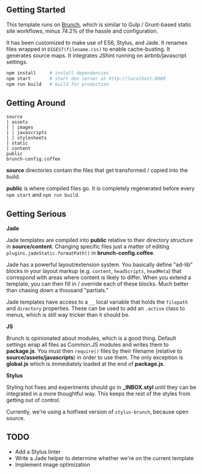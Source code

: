 ## Getting Started

This template runs on [Brunch](http://brunch.io/), which is similar to Gulp /
Grunt-based static site workflows, minus 74.2% of the hassle and configuration.

It has been customized to make use of ES6, Stylus, and Jade. It renames files
wrapped in `DIGEST(filename.css)` to enable cache-busting. It generates source
maps. It integrates JShint running on airbnb/javascript settings.

```sh
npm install     # install dependencies
npm start       # start dev server at http://localhost:8080
npm run build   # build for production
```

## Getting Around

```
source
| assets
| | images
| | javascripts
| | stylesheets
| static
| content
public
brunch-config.coffee
```

**source** directories contain the files that get transformed / copied into the
build.

**public** is where compiled files go. It is completely regenerated before
every `npm start` and `npm run build`.

## Getting Serious

**Jade**

Jade templates are compiled into **public** relative to their directory
structure in **source/content**. Changing specific files just a matter of
editing `plugins.jadeStatic.formatPath()` in **brunch-config.coffee**.

Jade has a powerful layout/extension system. You basically define "ad-lib"
blocks in your layout markup (e.g. `content`, `headScripts`, `headMeta`) that
correspond with areas where content is likely to differ.  When you extend a
template, you can then fill in / override each of these blocks.  Much better
than chasing down a thousand "partials."

Jade templates have access to a `__` local variable that holds the `filepath`
and `directory` properties. These can be used to add an `.active` class to
menus, which is still way tricker than it should be.

**JS**

Brunch is opinionated about modules, which is a good thing. Default settings
wrap all files as Common.JS modules and writes them to **package.js**. You must
then `require()` files by their filename (relative to
**source/assets/javascripts**) in order to use them. The only exception is
**global.js** which is immediately loaded at the end of **package.js**.

**Stylus**

Styling hot fixes and experiments should go in **_INBOX.styl** until they can
be integrated in a more thoughtful way. This keeps the rest of the styles from
getting out of control.

Currently, we're using a hotfixed version of `stylus-brunch`, because open
source.

## TODO

- Add a Stylus linter
- Write a Jade helper to determine whether we're on the current template
- Implement image optimization
